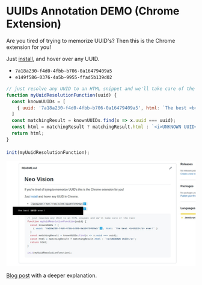 
# UUIDs Annotation DEMO (Chrome Extension)

Are you tired of trying to memorize UUID's? Then this is the Chrome extension for you!

Just [install](https://developer.chrome.com/docs/extensions/mv3/getstarted/development-basics/#load-unpacked), and hover over any UUID.

- `7a18a230-f4d0-4fbb-b706-0a16479409a5`
- `e149f586-0376-4a5b-9955-ffad5b139d02`

```javascript
// just resolve any UUID to an HTML snippet and we'll take care of the rest
function myUuidResolutionFunction(uuid) {
  const knownUUIDs = [
    { uuid: '7a18a230-f4d0-4fbb-b706-0a16479409a5', html: `The best <b>UUID</b> ever!` }
  ]
  const matchingResult = knownUUIDs.find(x => x.uuid === uuid);
  const html = matchingResult ? matchingResult.html : `<i>UNKNOWN UUID</i>`;
  return html;
}

init(myUuidResolutionFunction);
```

![preview](./preview.jpg)

[Blog post](https://fghibellini.com/posts/2022-12-17-Leveraging-UUIDs-to-the-Max/index.html) with a deeper explanation.
